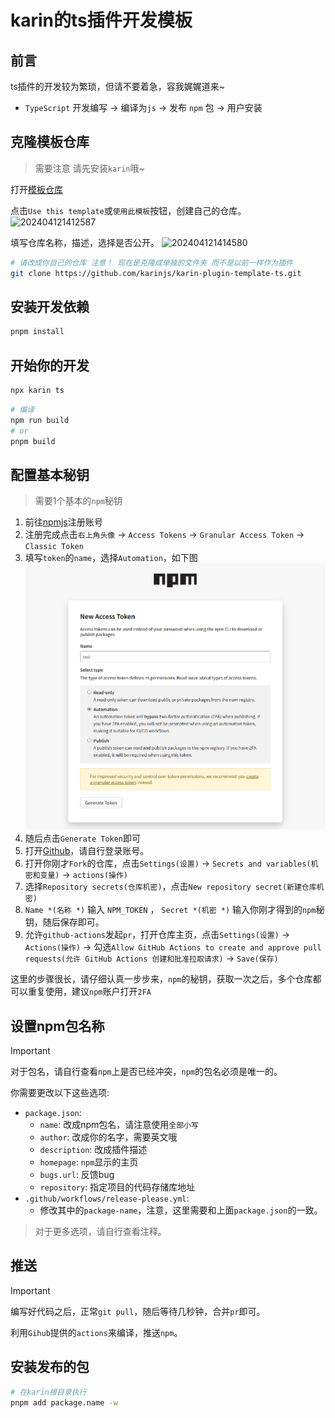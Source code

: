 # karin的ts插件开发模板

## 前言

ts插件的开发较为繁琐，但请不要着急，容我娓娓道来~  

- `TypeScript` 开发编写 -> 编译为`js` -> 发布 `npm` 包 -> 用户安装

## 克隆模板仓库

> 需要注意 请先安装`karin`哦~

打开[模板仓库](https://github.com/KarinJS/karin-plugin-template-ts)

点击`Use this template`或`使用此模板`按钮，创建自己的仓库。
![202404121412587](https://cdn.jsdelivr.net/gh/Zyy955/imgs/img/202404121412587.png)

填写仓库名称，描述，选择是否公开。
![202404121414580](https://cdn.jsdelivr.net/gh/Zyy955/imgs/img/202404121414580.png)

```bash
# 请改成你自己的仓库 注意！ 现在是克隆成单独的文件夹 而不是以前一样作为插件
git clone https://github.com/karinjs/karin-plugin-template-ts.git
```

## 安装开发依赖

```bash
pnpm install
```

## 开始你的开发

```bash
npx karin ts
```

```bash
# 编译
npm run build
# or
pnpm build
```

## 配置基本秘钥

> 需要1个基本的`npm`秘钥

1. 前往[npmjs](https://www.npmjs.com/)注册账号
2. 注册完成点击`右上角头像` -> `Access Tokens` -> `Granular Access Token` -> `Classic Token`
3. 填写`token`的`name`，选择`Automation`，如下图
  ![npm](./resources//image/npm.png)
4. 随后点击`Generate Token`即可
5. 打开[Github](https://github.com)，请自行登录账号。
6. 打开你刚才`Fork`的仓库，点击`Settings(设置)` -> `Secrets and variables(机密和变量)` -> `actions(操作)`
7. 选择`Repository secrets(仓库机密)`，点击`New repository secret(新建仓库机密)`
8. `Name *(名称 *)` 输入 `NPM_TOKEN` ， `Secret *(机密 *)` 输入你刚才得到的`npm`秘钥，随后保存即可。
9. 允许`github-actions`发起`pr`，打开仓库主页，点击`Settings(设置)` -> `Actions(操作)` -> 勾选`Allow GitHub Actions to create and approve pull requests(允许 GitHub Actions 创建和批准拉取请求)` -> `Save(保存)`

这里的步骤很长，请仔细认真一步步来，`npm`的秘钥，获取一次之后，多个仓库都可以重复使用，建议`npm`账户打开`2FA`

## 设置npm包名称

> [!IMPORTANT]
> 对于包名，请自行查看`npm`上是否已经冲突，`npm`的包名必须是唯一的。

你需要更改以下这些选项:

- `package.json`:
  - `name`: 改成npm包名，请注意使用`全部小写`
  - `author`: 改成你的名字，需要英文哦
  - `description`: 改成插件描述
  - `homepage`: `npm`显示的主页
  - `bugs.url`: 反馈bug
  - `repository`: 指定项目的代码存储库地址
- `.github/workflows/release-please.yml`:
  - 修改其中的`package-name`，注意，这里需要和上面`package.json`的一致。

> 对于更多选项，请自行查看注释。

## 推送

> [!IMPORTANT]
> 编写好代码之后，正常`git pull`，随后等待几秒钟，合并`pr`即可。

利用`Gihub`提供的`actions`来编译，推送`npm`。

## 安装发布的包

```bash
# 在karin根目录执行
pnpm add package.name -w
```
